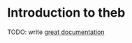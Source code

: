 # Introduction to theb

TODO: write [great documentation](http://jacobian.org/writing/what-to-write/)
